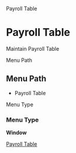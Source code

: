 
Payroll Table
# Payroll Table


Maintain Payroll Table

Menu Path
## Menu Path



- Payroll Table

Menu Type
### Menu Type

**Window**


[Payroll Table](../../functional-guide/window/window-payroll-table.md)